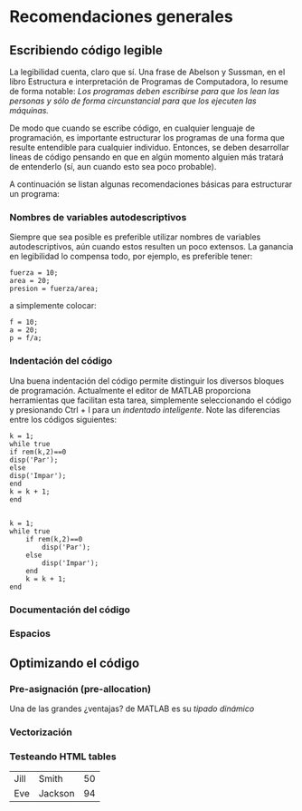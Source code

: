 # Recomendaciones generales

## Escribiendo código legible

La legibilidad cuenta, claro que sí. Una frase de Abelson y Sussman, en
el libro Estructura e interpretación de Programas de Computadora, lo
resume de forma notable: *Los programas deben escribirse para que los
lean las personas y sólo de forma circunstancial para que los ejecuten
las máquinas.*

De modo que cuando se escribe código, en cualquier lenguaje de
programación, es importante estructurar los programas de una forma que
resulte entendible para cualquier individuo. Entonces, se deben
desarrollar lineas de código pensando en que en algún momento alguien
más tratará de entenderlo (sí, aun cuando esto sea poco probable).

A continuación se listan algunas recomendaciones básicas para
estructurar un programa:

### Nombres de variables autodescriptivos

Siempre que sea posible es preferible utilizar nombres de variables
autodescriptivos, aún cuando estos resulten un poco extensos. La
ganancia en legibilidad lo compensa todo, por ejemplo, es preferible
tener:

	fuerza = 10;
	area = 20;
	presion = fuerza/area;

a simplemente colocar:

	f = 10;
	a = 20;
	p = f/a;

### Indentación del código

Una buena indentación del código permite distinguir los diversos bloques
de programación. Actualmente el editor de MATLAB proporciona
herramientas que facilitan esta tarea, simplemente seleccionando el
código y presionando Ctrl + I para un *indentado inteligente*. Note las
diferencias entre los códigos siguientes:


	k = 1;
	while true
	if rem(k,2)==0
	disp('Par');
	else
	disp('Impar');
	end
	k = k + 1;
	end


	k = 1;
	while true
	    if rem(k,2)==0
	        disp('Par');
	    else
	        disp('Impar');
	    end
	    k = k + 1;
	end

### Documentación del código

### Espacios

## Optimizando el código

### Pre-asignación (pre-allocation)

Una de las grandes ¿ventajas? de MATLAB es su *tipado dinámico*

### Vectorización


### Testeando HTML tables

<table style="width:100%">
  <tr>
    <td>Jill</td>
    <td>Smith</td> 
    <td>50</td>
  </tr>
  <tr>
    <td>Eve</td>
    <td>Jackson</td> 
    <td>94</td>
  </tr>
</table>